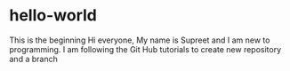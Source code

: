 # hello-world
This is the beginning
Hi everyone, My name is Supreet and I am new to programming. I am following the Git Hub tutorials to create new repository and a branch
